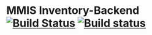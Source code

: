 # MMIS Inventory-Backend [![Build Status](https://travis-ci.org/mophos/mmis-inventory-backend.svg?branch=develop)](https://travis-ci.org/mophos/mmis-inventory-backend) [![Build status](https://ci.appveyor.com/api/projects/status/02phao3q64n6g11y?svg=true)](https://ci.appveyor.com/project/siteslave/mmis-inventory-backend)
